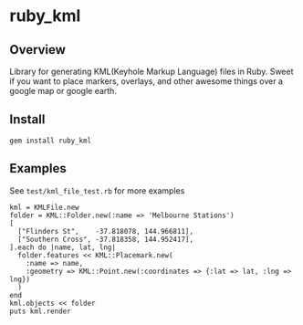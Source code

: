 ruby_kml
========

Overview
--------

Library for generating KML(Keyhole Markup Language) files in Ruby.
Sweet if you want to place markers, overlays, and other awesome things over a google map or google earth.


Install
-------

    gem install ruby_kml


Examples
--------

See `test/kml_file_test.rb` for more examples

    kml = KMLFile.new
    folder = KML::Folder.new(:name => 'Melbourne Stations')
    [
      ["Flinders St",    -37.818078, 144.966811],
      ["Southern Cross", -37.818358, 144.952417],
    ].each do |name, lat, lng|
      folder.features << KML::Placemark.new(
        :name => name,
        :geometry => KML::Point.new(:coordinates => {:lat => lat, :lng => lng})
      )
    end
    kml.objects << folder
    puts kml.render
